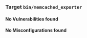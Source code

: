 
<h3>Target <code>bin/memcached_exporter</code></h3>
<h4>No Vulnerabilities found</h4>
<h4>No Misconfigurations found</h4>
